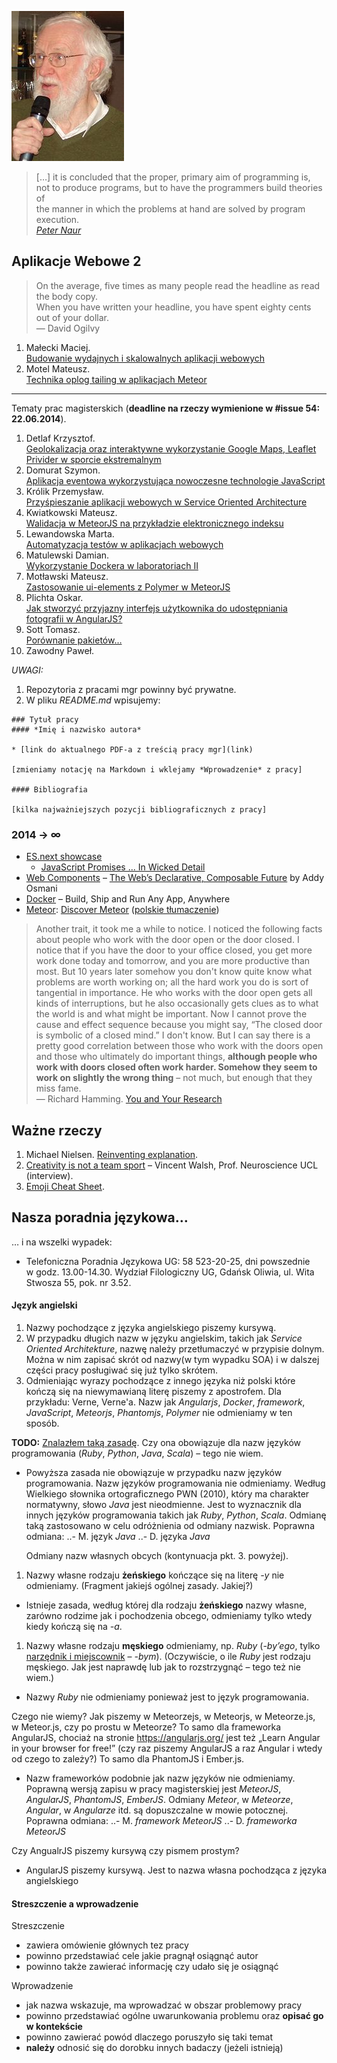 ![Peter Naur](images/peter_naur.jpg)

> […] it is concluded that the proper, primary aim of programming is,<br>
> not to produce programs, but to have the programmers build theories of<br>
> the manner in which the problems at hand are solved by program execution.<br>
> [*Peter Naur*](http://alistair.cockburn.us/ASD+book+extract%3A+%22Naur,+Ehn,+Musashi%22)

## Aplikacje Webowe 2

> On the average, five times as many people read the headline as read the body copy.<br>
> When you have written your headline, you have spent eighty cents out of your dollar.<br>
> — David Ogilvy

1. Małecki Maciej.<br>
   [Budowanie wydajnych i skalowalnych aplikacji webowych](https://github.com/smt116/master-thesis)
1. Motel Mateusz.<br>
   [Technika oplog tailing w aplikacjach Meteor](https://github.com/mmotel/master-thesis)

----

Tematy prac magisterskich (**deadline na rzeczy wymienione w #issue 54: 22.06.2014**).

1. Detlaf Krzysztof.<br>
   [Geolokalizacja oraz interaktywne wykorzystanie Google Maps, Leaflet Privider w sporcie ekstremalnym](https://github.com/kdetlaf/magisterka)
1. Domurat Szymon.<br>
   [Aplikacja eventowa wykorzystująca nowoczesne technologie JavaScript](https://github.com/sdomurat/mgr)
1. Królik Przemysław.<br>
   [Przyśpieszanie aplikacji webowych w Service Oriented Architecture](https://github.com/Necromos/mgr)
1. Kwiatkowski Mateusz.<br>
   [Walidacja w MeteorJS na przykładzie elektronicznego indeksu](https://github.com/Flover/praca_magisterska)
1. Lewandowska Marta.<br>
   [Automatyzacja testów w aplikacjach webowych](https://github.com/mlewandowska/thesis)
1. Matulewski Damian.<br>
   [Wykorzystanie Dockera w laboratoriach II](https://github.com/dmatulewski/mgr)
1. Motławski Mateusz.<br>
   [Zastosowanie ui-elements z Polymer w MeteorJS](https://github.com/miotla007/magisterka)
1. Plichta Oskar.<br>
   [Jak stworzyć przyjazny interfejs użytkownika do udostępniania fotografii w AngularJS?](https://github.com/oplichta/magisterka)
1. Sott Tomasz.<br>
   [Porównanie pakietów…](https://github.com/tsott/mgr)
1. Zawodny Paweł.

*UWAGI:*

1. Repozytoria z pracami mgr powinny być prywatne.
1. W pliku *README.md* wpisujemy:

```
### Tytuł pracy
#### *Imię i nazwisko autora*

* [link do aktualnego PDF-a z treścią pracy mgr](link)

[zmieniamy notację na Markdown i wklejamy *Wprowadzenie* z pracy]

#### Bibliografia

[kilka najważniejszych pozycji bibliograficznych z pracy]
```

### 2014 → ∞

- [ES.next showcase](https://github.com/sindresorhus/esnext-showcase)
  - [JavaScript Promises ... In Wicked Detail](http://mattgreer.org/articles/promises-in-wicked-detail/)
- [Web Components](http://w3c.github.io/webcomponents/explainer/) –
  [The Web’s Declarative, Composable Future](http://addyosmani.com/blog/the-webs-declarative-composable-future/)
  by Addy Osmani
- [Docker](http://www.docker.com/) –  Build, Ship and Run Any App, Anywhere
- [Meteor](https://www.meteor.com/):
  [Discover Meteor](http://book.discovermeteor.com/)
  ([polskie tłumaczenie](http://pl.discovermeteor.com/))


> Another trait, it took me a while to notice. I noticed the following
> facts about people who work with the door open or the door closed. I
> notice that if you have the door to your office closed, you get more
> work done today and tomorrow, and you are more productive than
> most. But 10 years later somehow you don't know quite know what
> problems are worth working on; all the hard work you do is sort of
> tangential in importance. He who works with the door open gets all
> kinds of interruptions, but he also occasionally gets clues as to what
> the world is and what might be important. Now I cannot prove the cause
> and effect sequence because you might say, “The closed door is
> symbolic of a closed mind.” I don't know. But I can say there is a
> pretty good correlation between those who work with the doors open and
> those who ultimately do important things, **although people who work
> with doors closed often work harder. Somehow they seem to work on
> slightly the wrong thing** – not much, but enough that they miss fame.<br>
> — Richard Hamming. [You and Your Research](http://www.cs.virginia.edu/~robins/YouAndYourResearch.html)

## Ważne rzeczy

1. Michael Nielsen.
   [Reinventing explanation](http://michaelnielsen.org/reinventing_explanation/index.html).
1. [Creativity is not a team sport](http://www.improvides.com/2014/03/24/creativity-team-sport-interview-vincent-walsh-prof-neuroscience-ucl/)
   – Vincent Walsh, Prof. Neuroscience UCL (interview).
1. [Emoji Cheat Sheet](http://www.emoji-cheat-sheet.com/).


## Nasza poradnia językowa…

… i na wszelki wypadek:

* Telefoniczna Poradnia Językowa UG: 58 523-20-25, dni powszednie
  w godz. 13.00-14.30. Wydział Filologiczny UG, Gdańsk Oliwia, ul. Wita
  Stwosza 55, pok. nr 3.52.

#### Język angielski

1. Nazwy pochodzące z języka angielskiego piszemy kursywą.
1. W przypadku długich nazw w języku angielskim, takich jak *Service
  Oriented Architekture*, nazwę należy przetłumaczyć w przypisie
  dolnym. Można w nim zapisać skrót od nazwy(w tym wypadku SOA) i w
  dalszej części pracy posługiwać się już tylko skrótem.
1. Odmieniając wyrazy pochodzące z innego języka niż polski które
  kończą się na niewymawianą literę piszemy z apostrofem. Dla
  przykładu: Verne, Verne'a.  Nazw jak *Angularjs*, *Docker*, *framework*,
  *JavaScript*, *Meteorjs*, *Phantomjs*, *Polymer* nie odmieniamy w ten sposób.

**TODO:** [Znalazłem taką zasadę](http://www.polonistyka.fil.ug.edu.pl/?id_cat=309&id_art=1183&lang=pl).
Czy ona obowiązuje dla nazw języków programowania
(*Ruby*, *Python*, *Java*, *Scala*) – tego nie wiem.

* Powyższa zasada nie obowiązuje w przypadku nazw języków programowania. 
Nazw języków programowania nie odmieniamy. Według Wielkiego słownika ortograficznego PWN (2010), który ma charakter normatywny, słowo *Java* jest nieodmienne.
Jest to wyznacznik dla innych języków programowania takich jak *Ruby*, *Python*, *Scala*. Odmianę taką zastosowano w celu odróżnienia od odmiany nazwisk.
Poprawna odmiana:
..- M. język *Java*
..- D. języka *Java*

	Odmiany nazw własnych obcych (kontynuacja pkt. 3. powyżej).

1. Nazwy własne rodzaju **żeńskiego** kończące się na literę *-y* nie odmieniamy.
  (Fragment jakiejś ogólnej zasady. Jakiej?)
  
* Istnieje zasada, według której dla rodzaju **żeńskiego** nazwy własne, zarówno rodzime jak i pochodzenia obcego, odmieniamy tylko wtedy kiedy kończą się na *-a*.

1. Nazwy własne rodzaju **męskiego** odmieniamy, np. *Ruby* (*-by’ego*,
  tylko [narzędnik i miejscownik](http://pl.wikipedia.org/wiki/Deklinacja_%28j%C4%99zykoznawstwo%29)
  – *-bym*). (Oczywiście, o ile *Ruby* jest rodzaju męskiego.
  Jak jest naprawdę lub jak to rozstrzygnąć – tego też nie wiem.)

* Nazwy *Ruby* nie odmieniamy ponieważ jest to język programowania.

Czego nie wiemy? Jak piszemy w Meteorzejs, w Meteorjs, w Meteorze.js,
w Meteor.js, czy po prostu w Meteorze? To samo dla frameworka AngularJS,
chociaż na stronie https://angularjs.org/ jest też
„Learn Angular in your browser for free!”
(czy raz piszemy AngularJS a raz Angular i wtedy od czego to zależy?)
To samo dla PhantomJS i Ember.js.

* Nazw frameworków podobnie jak nazw języków nie odmieniamy.
Poprawną wersją zapisu w pracy magisterskiej jest *MeteorJS*, *AngularJS*, *PhantomJS*, *EmberJS*. Odmiany *Meteor*, w *Meteorze*, *Angular*, w *Angularze* itd. są dopuszczalne w mowie potocznej.
Poprawna odmiana:
..- M. *framework MeteorJS*
..- D. *frameworka MeteorJS*
	
Czy AngualrJS piszemy kursywą czy pismem prostym?

* AngularJS piszemy kursywą. Jest to nazwa własna pochodząca z języka angielskiego

#### Streszczenie a wprowadzenie

Streszczenie
* zawiera omówienie głównych tez pracy
* powinno przedstawiać cele jakie pragnął osiągnąć autor
* powinno także zawierać informację czy udało się je osiągnąć

Wprowadzenie
* jak nazwa wskazuje, ma wprowadzać w obszar problemowy pracy
* powinno przedstawiać ogólne uwarunkowania problemu oraz **opisać go w kontekście**
* powinno zawierać powód dlaczego poruszyło się taki temat
* **należy** odnosić się do dorobku innych badaczy (jeżeli istnieją)
